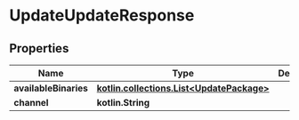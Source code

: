 
# UpdateUpdateResponse

## Properties
| Name | Type | Description | Notes |
| ------------ | ------------- | ------------- | ------------- |
| **availableBinaries** | [**kotlin.collections.List&lt;UpdatePackage&gt;**](UpdatePackage.md) |  |  [optional] |
| **channel** | **kotlin.String** |  |  [optional] |
